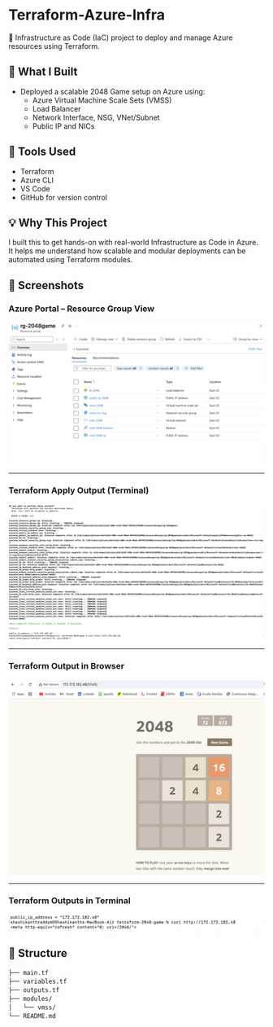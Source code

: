 # Terraform-Azure-Infra

🚀 Infrastructure as Code (IaC) project to deploy and manage Azure resources using Terraform.

## 🧱 What I Built

- Deployed a scalable 2048 Game setup on Azure using:
  - Azure Virtual Machine Scale Sets (VMSS)
  - Load Balancer
  - Network Interface, NSG, VNet/Subnet
  - Public IP and NICs

## 🔧 Tools Used

- Terraform
- Azure CLI
- VS Code
- GitHub for version control

## 💡 Why This Project

I built this to get hands-on with real-world Infrastructure as Code in Azure. It helps me understand how scalable and modular deployments can be automated using Terraform modules.

## 📸 Screenshots

### Azure Portal – Resource Group View
![Azure RG](images/AzurePortal_RG.png)

---

### Terraform Apply Output (Terminal)
![Terraform Apply](images/Terminal_Terraform_apply.png)

---

### Terraform Output in Browser
![Browser Output](images/Browser_output.png)

---

### Terraform Outputs in Terminal
![Terraform Output](images/Terraform_output.png)


## 📂 Structure

```bash
├── main.tf
├── variables.tf
├── outputs.tf
├── modules/
│   └── vmss/
└── README.md
